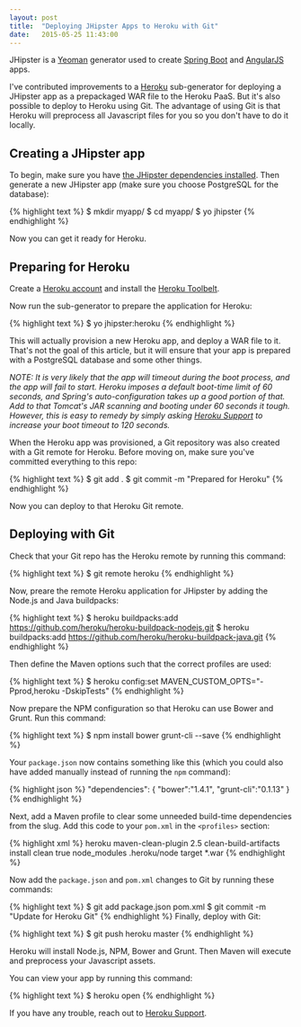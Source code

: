 ```yaml
---
layout: post
title:  "Deploying JHipster Apps to Heroku with Git"
date:   2015-05-25 11:43:00
---
```


JHipster is a [Yeoman](http://yeoman.io/) generator used to create
[Spring Boot](http://projects.spring.io/spring-boot/) and
[AngularJS](https://angularjs.org/) apps.

I've contributed improvements to a [Heroku](https://heroku.com) sub-generator for
deploying a JHipster app as a prepackaged WAR file to the Heroku PaaS. But it's
also possible to deploy to Heroku using Git. The advantage of using Git is that
Heroku will preprocess all Javascript files for you so you don't have to do it
locally.

## Creating a JHipster app

To begin, make sure you have [the JHipster dependencies installed](http://jhipster.github.io/installation.html).
Then generate a new JHipster app (make sure you choose PostgreSQL for the database):

{% highlight text %}
$ mkdir myapp/
$ cd myapp/
$ yo jhipster
{% endhighlight %}

Now you can get it ready for Heroku.

## Preparing for Heroku

Create a [Heroku account](http://heroku.com) and install the [Heroku Toolbelt](https://toolbelt.heroku.com/).

Now run the sub-generator to prepare the application for Heroku:

{% highlight text %}
$ yo jhipster:heroku
{% endhighlight %}

This will actually provision a new Heroku app, and deploy a WAR file to it.
That's not the goal of this article, but it will ensure that your app is
prepared with a PostgreSQL database and some other things.

*NOTE: It is very likely that the app will timeout during the boot process, and
the app will fail to start. Heroku imposes a default boot-time limit of 60
seconds, and Spring's auto-configuration takes up a good portion of that. Add to
that Tomcat's JAR scanning and booting under 60 seconds it tough. However,
this is easy to remedy by simply asking [Heroku Support](https://help.heroku.com/) to increase your
boot timeout to 120 seconds.*

When the Heroku app was provisioned, a Git repository was also created with a
Git remote for Heroku. Before moving on, make sure you've committed everything
to this repo:

{% highlight text %}
$ git add .
$ git commit -m "Prepared for Heroku"
{% endhighlight %}

Now you can deploy to that Heroku Git remote.

## Deploying with Git

Check that your Git repo has the Heroku remote by running this command:

{% highlight text %}
$ git remote
heroku
{% endhighlight %}

Now, preare the remote Heroku application for JHipster by adding the Node.js
and Java buildpacks:

{% highlight text %}
$ heroku buildpacks:add https://github.com/heroku/heroku-buildpack-nodejs.git
$ heroku buildpacks:add https://github.com/heroku/heroku-buildpack-java.git
{% endhighlight %}

Then define the Maven options such that the correct profiles are used:

{% highlight text %}
$ heroku config:set MAVEN_CUSTOM_OPTS="-Pprod,heroku -DskipTests"
{% endhighlight %}

Now prepare the NPM configuration so that Heroku can use Bower and Grunt. Run
this command:

{% highlight text %}
$ npm install bower grunt-cli --save
{% endhighlight %}

Your `package.json` now contains something like this (which you could also have added manually instead of running the `npm` command):

{% highlight json %}
"dependencies": {
  "bower":"1.4.1",
  "grunt-cli":"0.1.13"
}
{% endhighlight %}

Next, add a Maven profile to clear some unneeded build-time dependencies from the slug.
Add this code to your `pom.xml` in the `<profiles>` section:

{% highlight xml %}
<profile>
  <id>heroku</id>
  <build>
    <plugins>
      <plugin>
      <artifactId>maven-clean-plugin</artifactId>
      <version>2.5</version>
      <executions>
        <execution>
          <id>clean-build-artifacts</id>
          <phase>install</phase>
          <goals><goal>clean</goal></goals>
          <configuration>
            <excludeDefaultDirectories>true</excludeDefaultDirectories>
            <filesets>
              <fileset>
                <directory>node_modules</directory>
              </fileset>
              <fileset>
                <directory>.heroku/node</directory>
              </fileset>
              <fileset>
                <directory>target</directory>
                <excludes>
                  <exclude>*.war</exclude>
                </excludes>
              </fileset>
            </filesets>
          </configuration>
        </execution>
      </executions>
      </plugin>
    </plugins>
  </build>
</profile>
{% endhighlight %}

Now add the `package.json` and `pom.xml` changes to Git by running these commands:

{% highlight text %}
$ git add package.json pom.xml
$ git commit -m "Update for Heroku Git"
{% endhighlight %}
Finally, deploy with Git:

{% highlight text %}
$ git push heroku master
{% endhighlight %}

Heroku will install Node.js, NPM, Bower and Grunt. Then Maven will execute and preprocess your Javascript assets.

You can view your app by running this command:

{% highlight text %}
$ heroku open
{% endhighlight %}

If you have any trouble, reach out to [Heroku Support](https://help.heroku.com/).
